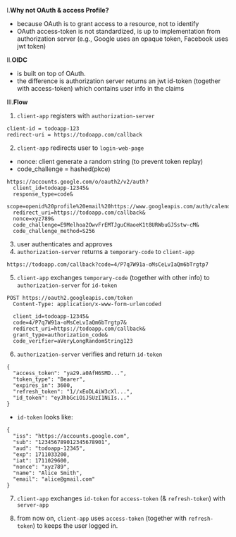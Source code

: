 I.**Why not OAuth & access Profile?**
- because OAuth is to grant access to a resource, not to identify
- OAuth access-token is not standardized, is up to implementation from authorization server (e.g., Google uses an opaque token, Facebook uses jwt token)

II.**OIDC**
- is built on top of OAuth.
- the difference is authorization server returns an jwt id-token (together with access-token) which contains user info in the claims

III.**Flow**
1. `client-app` registers with `authorization-server`
```
client-id = todoapp-123
redirect-uri = https://todoapp.com/callback
```
2. `client-app` redirects user to `login-web-page`
- nonce: client generate a random string (to prevent token replay)
- code_challenge = hashed(pkce)
```
https://accounts.google.com/o/oauth2/v2/auth?
  client_id=todoapp-12345&
  response_type=code&
  scope=openid%20profile%20email%20https://www.googleapis.com/auth/calendar&
  redirect_uri=https://todoapp.com/callback&
  nonce=xyz789& 
  code_challenge=E9Melhoa2OwvFrEMTJguCHaoeK1t8URWbuGJSstw-cM&
  code_challenge_method=S256
```   
3. user authenticates and approves
4. `authorization-server` returns a `temporary-code` to `client-app`
```
https://todoapp.com/callback?code=4/P7q7W91a-oMsCeLvIaQm6bTrgtp7
```
5. `client-app` exchanges `temporary-code` (together with other info) to `authorization-server` for `id-token`
```
POST https://oauth2.googleapis.com/token
  Content-Type: application/x-www-form-urlencoded

  client_id=todoapp-12345&
  code=4/P7q7W91a-oMsCeLvIaQm6bTrgtp7&
  redirect_uri=https://todoapp.com/callback&
  grant_type=authorization_code&
  code_verifier=aVeryLongRandomString123
```
6. `authorization-server` verifies and return `id-token`
```
{
  "access_token": "ya29.a0AfH6SMD...",
  "token_type": "Bearer",
  "expires_in": 3600,
  "refresh_token": "1//xEoDL4iW3cXl...",
  "id_token": "eyJhbGciOiJSUzI1NiIs..."
}
```
- `id-token` looks like:
```
{
  "iss": "https://accounts.google.com",
  "sub": "123456789012345678901",
  "aud": "todoapp-12345",
  "exp": 1711033200,
  "iat": 1711029600,
  "nonce": "xyz789",
  "name": "Alice Smith",
  "email": "alice@gmail.com"
}
```
7. `client-app` exchanges `id-token` for `access-token` (& `refresh-token`) with `server-app`

8. from now on, `client-app` uses `access-token` (together with `refresh-token`) to keeps the user logged in.
